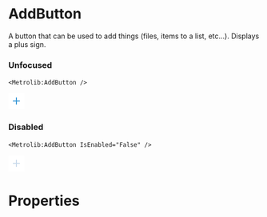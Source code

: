 # AddButton

A button that can be used to add things (files, items to a list, etc...).
                Displays a plus sign.

### Unfocused

```xaml
<Metrolib:AddButton />
```
![Image of AddButton, Unfocused](Unfocused.png)

### Disabled

```xaml
<Metrolib:AddButton IsEnabled="False" />
```
![Image of AddButton, Disabled](Disabled.png)

# Properties

